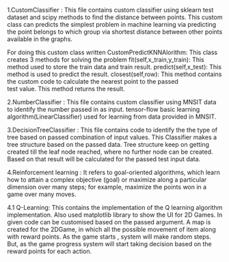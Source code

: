 1.CustomClassifier : This file contains custom classifier using sklearn test dataset and scipy methods to find the distance between points. This custom class can predicts the simplest problem in machine learning via predicting the point belongs to which group via shortest distance between other points available in the graphs.

For doing this custom class written CustomPredictKNNAlorithm:
	This class creates 3 methods for solving the problem
	fit(self,x_train,y_train): This method used to store the train data and train result.
	predict(self,x_test): This method is used to predict the result.
	closest(self,row): This method contains the custom code to calculate the nearest point to the passed 	   
					   test value. This method returns the result.

2.NumberClassifier : This file contains custom classifier using MNSIT data to identify the number passed in as input. tensor-flow basic learning algorithm(LinearClassifier) used for learning from data provided in MNSIT.	

3.DecisionTreeClassifier : This file contains code to identify the the type of tree based on passed combination of input values. This Classifier makes a tree structure based on the passed data. Tree structure keep on getting created till the leaf node reached, where no further node can be created. Based on that result will be calculated for the passed test input data. 

4.Reinforcement learning : It refers to goal-oriented algorithms, which learn how to attain a complex objective (goal) or maximize along a particular dimension over many steps; for example, maximize the points won in a game over many moves.

4.1 Q-Learning:
	This contains the implementation of the Q learning algorithm implementation. Also used matplotlib library to show the UI for 2D Games. In given code can be customised based on the passed argument. A map is created for the 2DGame, in which all the possible movement of item along with reward points. As the game starts , system will make random steps. But, as the game progress system will start taking decision based on the reward points for each action. 


				   
				   